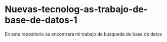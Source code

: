# Nuevas-tecnolog-as-trabajo-de-base-de-datos-1
En este repositorio se encontrara mi trabajo de búsqueda de base de datos
